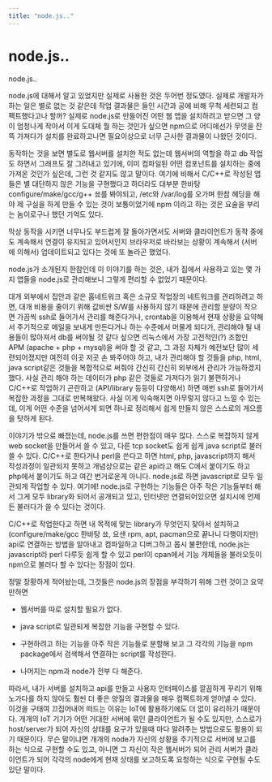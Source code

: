 ```yaml
---
title: "node.js.."
---
```

# node.js..


node.js..




node.js에 대해서 알고 있었지만 실제로 사용한 것은 두어번 정도였다. 실제로 개발자가 하는 일은 별로 없는 것 같은데 작업 결과물은 들인 시간과 공에 비해 무척 세련되고 컴팩트했다고나 할까? 실제로 node.js로 만들어진 어떤 웹 앱을 설치하려고 받으면 그 양이 엄청나게 작아서 이게 도대체 뭘 하는 것인가 싶으면 npm으로 어디에선가 무엇을 잔뜩 가져다가 설치를 완료하고나면 필요이상으로 너무 근사한 결과물이 나왔던 것이다.




동작하는 것을 보면 별도로 웹서버를 설치한 적도 없는데 웹서버의 역할을 하고 db 작업도 하면서 그래프도 잘 그려내고 있기에, 이미 컴파일된 어떤 컴포넌트를 설치하는 중에 가져온 것인가 싶은데, 그런 것 같지도 않고 말이다. 여기에 비해서 C/C++로 작성된 앱들은 별 대단하지 않은 기능을 구현했다고 하더라도 대부분 한바탕 configure/make/gcc/g++ 쑈를 봐야되고, /etc와 /var/log를 오가며 한참 헤딩을 해야 제 구실을 하게 만들 수 있는 것이 보통이었기에 npm 이라고 하는 것은 요술을 부리는 놈이로구나 했던 기억도 있다. 




막상 동작을 시키면 너무나도 부드럽게 잘 돌아가면서도 서버와 클라이언트가 동작 중에도 계속해서 연결이 유지되고 있어서인지 브라우저로 바라보는 상황이 계속해서 (서버에 의해서) 업데이트되고 있다는 것에 또 놀라곤 했었다.




node.js가 소개된지 한참인데 이 이야기를 하는 것은, 내가 집에서 사용하고 있는 몇 가지 앱들을 node.js로 관리해보니 그렇게 편리할 수 없었기 때문이다. 




대개 외부에서 집안과 같은 홈네트워크 혹은 소규모 작업장의 네트워크를 관리하려고 하면, 대개 비용을 줄이기 위해 값비싼 S/W를 사용하지 않기 때문에 관리할 분량이 작으면 가끔씩 ssh로 들어가서 관리를 해준다거나, crontab을 이용해서 현재 상황을 요약해서 주기적으로 메일을 보내게 만든다거나 하는 수준에서 머물게 되다가, 관리해야 될 내용들이 많아져서 db를 써야될 것 같다 싶으면 리눅스에서 가장 고전적인(?) 조합인 APM (apache + php + mysql)을 써야 할 것 같고, 그 과정 자체가 예전보단 많이 세련되어졌지만 여전히 이곳 저곳 손 봐주어야 하고, 내가 관리해야 할 것들을 php, html, java script같은 것들을 복합적으로 써줘야 간신히 간신히 외부에서 관리가 가능하겠지 했다. 사실 관리 해야 하는 데이터가 php 같은 것들로 가져다가 읽기 불편하거나 C/C++로 작업하기 곤란하고 (API/library 등등이 다양해서) 하면 매번 ssh로 들어가서 복잡한 과정을 그대로 반복해왔다. 사실 이게 익숙해지면 아무렇지 않다고 느낄 수 있는데, 이게 어떤 수준을 넘어서게 되면 하나로 정리해서 쉽게 만들지 않은 스스로의 게으름을 탓하게 된다.




이야기가 밖으로 빠졌는데, node.js를 쓰면 편한점이 매우 많다. 스스로 복잡하지 않게 web socket을 만들어서 쓸 수 있고, 다른 tcp socket도 쉽게 쉽게 java script로 불러 쓸 수 있다. C/C++로 한다거나 perl을 쓴다고 하면 html, php, javascript까지 해서 작성과정이 일관되지 못하고 개념상으로는 같은 api라고 해도 C에서 붙이기도 하고 php에서 붙이기도 하고 여간 번거로운게 아니다. node.js로 하면 javascript로 모두 일관되게 작업할 수 있다. 여기에! node.js로 구현하는 기능들은 아주 작은 기능들부터 해서 그게 모두 library화 되어서 공개되고 있고, 인터넷만 연결되어있으면 설치시에 언제든 불러다가 쓸 수 있다는 것이다. 




C/C++로 작업한다고 하면 내 목적에 맞는 library가 무엇인지 찾아서 설치하고(configure/make/gcc 한바탕 쑈, 요샌 rpm, apt, pacman으로 끝나니 다행이지만) api로 연결하는 방법을 알아내고 컴파일하고 디버그하고 몹시 불편한데, node.js는 javascript라 perl 다루듯 쉽게 할 수 있고 perl이 cpan에서 기능 개체들을 불러오듯이 npm으로 불러다 할 수 있다는 장점이 있다. 




정말 장황하게 적어놨는데, 그것들은 node.js의 장점을 부각하기 위해 그런 것이고 요약만하면




- 웹서버를 따로 설치할 필요가 없다.

- java script로 일관되게 복잡한 기능을 구현할 수 있다.

- 구현하려고 하는 기능을 아주 작은 기능들로 분할해 보고 그 각각의 기능을 npm package에서 검색해서 연결하는 script를 작성한다.

- 나머지는 npm과 node가 전부 다 해준다.




따라서, 내가 서버를 설치하고 api를 만들고 사용자 인터페이스를 깔끔하게 꾸리기 위해 노가다를 하지 않아도 훨씬 더 좋은 양질의 결과물을 매우 컴팩트하게 얻어낼 수 있다. 이것을 구태여 끄집어내어 떠드는 이유는 IoT에 활용하기에도 더 없이 유리하기 때문이다. 개개의 IoT 기기가 어떤 거대한 서버에 묶인 클라이언트가 될 수도 있지만, 스스로가 host/server가 되어 자신의 상태를 요구가 있을때 마다 알려주는 방법으로도 활용이 되기 때문이다. 무슨 말이냐면 개개의 node가 자신의 상황을 주기적으로 서버에 보고를 하는 식으로 구현할 수도 있고, 아니면 그 자신이 작은 웹서버가 되어 관리 서버가 클라이언트가 되어 각각의 node에게 현재 상태를 보고하도록 요청하는 식으로 구현될 수도 있단 말이다.





